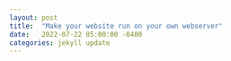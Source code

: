```yaml
---
layout: post
title:  "Make your website run on your own webserver"
date:   2022-07-22 05:00:00 -0400
categories: jekyll update
---
```

